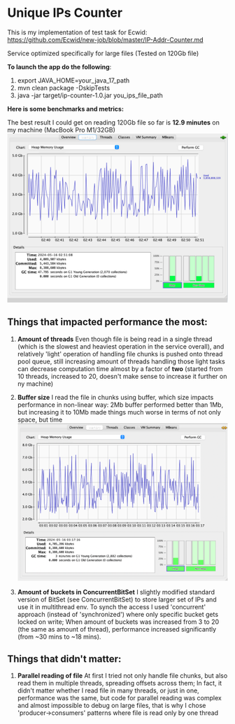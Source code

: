 # Unique IPs Counter

This is my implementation of test task for Ecwid: https://github.com/Ecwid/new-job/blob/master/IP-Addr-Counter.md

Service optimized specifically for large files (Tested on 120Gb file)

**To launch the app do the following**:

1. export JAVA_HOME=your_java_17_path
2. mvn clean package -DskipTests
3. java -jar target/ip-counter-1.0.jar you_ips_file_path

**Here is some benchmarks and metrics:**

The best result I could get on reading 120Gb file so far is **12.9 minutes** on my machine (MacBook Pro M1/32GB)
![Memory and time of (almost) the best try](images/pic1.jpg)

## Things that impacted performance the most:

1. **Amount of threads**
   Even though file is being read in a single thread (which is the slowest and heaviest operation in the service overall),
   and relatively 'light' operation of handling file chunks is pushed onto thread pool queue, still increasing amount of 
   threads handling those light tasks can decrease computation time almost by a factor of **two** 
   (started from 10 threads, increased to 20, doesn't make sense to increase it further on ny machine)

2. **Buffer size**
   I read the file in chunks using buffer, which size impacts performance in non-linear way:
   2Mb buffer performed better than 1Mb, but increasing it to 10Mb made things much worse in terms of not only space, but time
   ![Things got worse on 10Mb buffer](images/pic2.png)

3. **Amount of buckets in ConcurrentBitSet**
   I slightly modified standard version of BitSet (see ConcurrentBitSet) to store larger set of IPs and use it in multithread env.
   To synch the access I used 'concurrent' approach (instead of 'synchronized') where only specific bucket gets locked on write;
   When amount of buckets was increased from 3 to 20 (the same as amount of thread), performance increased significantly 
   (from ~30 mins to ~18 mins).

## Things that didn't matter:

1. **Parallel reading of file**
   At first I tried not only handle file chunks, but also read them in multiple threads, spreading offsets across them; 
   In fact, it didn't matter whether I read file in many threads, or just in one, performance was the same, but code for parallel reading 
   was complex and almost impossible to debug on large files, that is why I chose 'producer->consumers' patterns where file is read only
   by one thread



